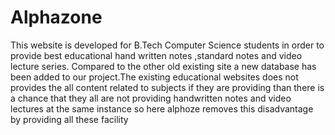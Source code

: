 # Alphazone

This website is developed for B.Tech Computer Science students in  order to provide best educational hand written notes ,standard notes and   video lecture series. Compared to the other old existing site a new  database has been added to our project.The existing educational websites does not provides the all content related to subjects if they are providing than there is a chance that they  all are not providing handwritten notes and video lectures at the same  instance so here alphoze removes this disadvantage by providing all       these facility
